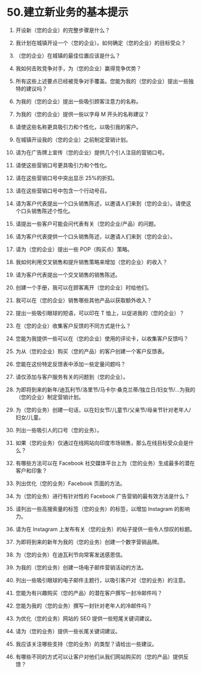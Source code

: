 



# 50.建立新业务的基本提示



1.  开设新（您的企业）的完整步骤是什么？

1.  我计划在城镇开设一个（您的企业）。如何确定（您的企业）的目标受众？

1.  （您的企业）在城镇的最佳位置应该是什么？

1.  我如何击败竞争对手，为（您的企业）赢得竞争优势？

1.  所有这些上述要点已经被竞争对手覆盖。您能为我的（您的企业）提出一些独特的建议吗？

1.  为我的（您的企业）提出一些吸引顾客注意力的名称。

1.  为我的（您的企业）提供一些以字母 M 开头的名称建议？

1.  请使这些名称更具吸引力和个性化，以吸引我的客户。

1.  在城镇开设我的（您的企业）之前制定营销计划。

1.  请为在广告牌上宣传（您的企业）提供几个引人注目的营销口号。

1.  请使这些营销口号更具吸引力和个性化。

1.  请在这些营销口号中突出显示 25%的折扣。

1.  请在这些营销口号中包含一个行动号召。

1.  请为客户代表提出一个口头销售陈述，以邀请人们来到（您的企业）。请使这个口头销售陈述个性化。

1.  请提出一些客户可能会问代表有关（您的企业/产品）的问题。

1.  请为客户代表提供一个口头销售陈述，以邀请人们来到（您的企业）。

1.  请为（您的企业）提出一些 POP（购买点）策略。

1.  我如何利用交叉销售和提升销售策略来增加（您的企业）的收入？

1.  请为客户代表提出一个交叉销售的销售陈述。

1.  创建一个手册，我可以在顾客离开（您的企业）时给他们。

1.  我可以在（您的企业）销售哪些其他产品以获取额外收入？

1.  提出一些吸引眼球的短语，可以印在 T 恤上，以促进我的（您的企业）？

1.  在（您的企业）收集客户反馈的不同方式是什么？

1.  您能为我提供一些可以在（您的企业）使用的评论卡，以收集客户反馈吗？

1.  为从（您的企业）购买（您的产品）的客户创建一个客户反馈表。

1.  您能在这份特定反馈表中添加一些定量问题吗？

1.  请仅添加与客户服务有关的问题到（您的企业）。

1.  为即将到来的新年/迪瓦利节/洛里节/马卡尔·桑克兰蒂/独立日/妇女节/...为我的（您的企业）制定营销计划。

1.  为（您的业务）创建一句话，以在妇女节/儿童节/父亲节/母亲节针对老年人/妇女/儿童。

1.  列出一些吸引人的口号（您的业务）。

1.  如果（您的业务）仅通过在线网站向印度市场销售，那么在线目标受众会是什么？

1.  有哪些方法可以在 Facebook 社交媒体平台上为（您的业务）生成最多的潜在客户和印象？

1.  列出优化（您的业务）Facebook 页面的方法。

1.  为（您的业务）进行有针对性的 Facebook 广告营销的最有效方法是什么？

1.  请列出一些高搜索量的标签（您的业务）的标签，以增加 Instagram 的影响力。

1.  请为在 Instagram 上发布有关（您的业务）的帖子提供一些令人惊叹的标题。

1.  为即将到来的新年为我的（您的业务）创建一个数字营销品牌。

1.  为（您的业务）在迪瓦利节向常客发送感恩信。

1.  为我的（您的业务）创建一场电子邮件营销活动的方法。

1.  列出一些吸引眼球的电子邮件主题行，以吸引客户对（您的业务）的注意。

1.  您能为有兴趣购买（您的产品）的潜在客户撰写一封冷邮件吗？

1.  您能为我的（您的业务）撰写一封针对老年人的冷邮件吗？

1.  为优化（您的业务）网站的 SEO 提供一些短尾关键词建议。

1.  请为（您的业务）提供一些长尾关键词建议。

1.  我应该关注哪些支持（您的业务）的类型？请给出一些建议。

1.  有哪些不同的方式可以让客户对他们从我们网站购买的（您的产品）提供反馈？
